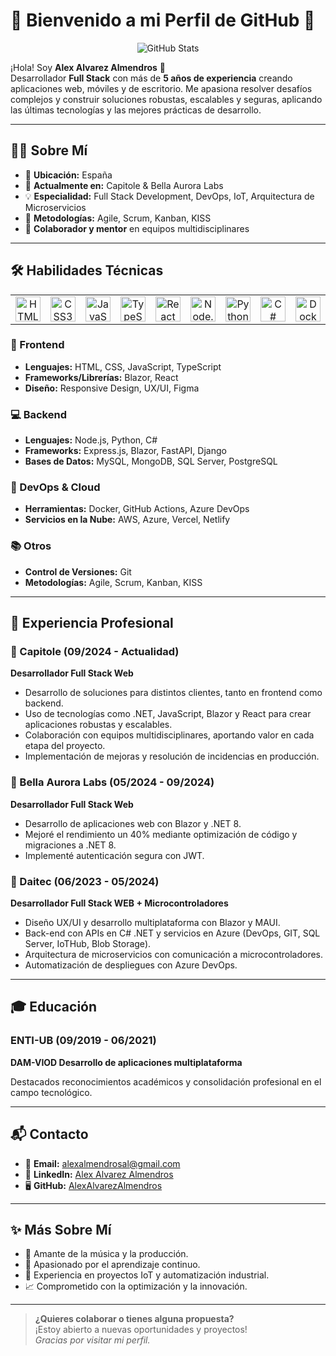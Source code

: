 # 🚀 Bienvenido a mi Perfil de GitHub 🎉

<p align="center">
  <img src="https://github-readme-stats.vercel.app/api?username=AlexAlvarezAlmendros&show_icons=true&theme=radical" alt="GitHub Stats" />
</p>

¡Hola! Soy **Alex Alvarez Almendros** 👋  
Desarrollador **Full Stack** con más de **5 años de experiencia** creando aplicaciones web, móviles y de escritorio. Me apasiona resolver desafíos complejos y construir soluciones robustas, escalables y seguras, aplicando las últimas tecnologías y las mejores prácticas de desarrollo.

---

## 👨‍💻 Sobre Mí

- 📍 **Ubicación:** España
- 🏢 **Actualmente en:** Capitole & Bella Aurora Labs
- 💡 **Especialidad:** Full Stack Development, DevOps, IoT, Arquitectura de Microservicios
- 🚚 **Metodologías:** Agile, Scrum, Kanban, KISS
- 🤝 **Colaborador y mentor** en equipos multidisciplinares

---

## 🛠️ Habilidades Técnicas

<table>
  <tr>
    <td align="center"><img src="https://cdn.jsdelivr.net/gh/devicons/devicon/icons/html5/html5-original.svg" width="40" alt="HTML5"/></td>
    <td align="center"><img src="https://cdn.jsdelivr.net/gh/devicons/devicon/icons/css3/css3-original.svg" width="40" alt="CSS3"/></td>
    <td align="center"><img src="https://cdn.jsdelivr.net/gh/devicons/devicon/icons/javascript/javascript-original.svg" width="40" alt="JavaScript"/></td>
    <td align="center"><img src="https://cdn.jsdelivr.net/gh/devicons/devicon/icons/typescript/typescript-original.svg" width="40" alt="TypeScript"/></td>
    <td align="center"><img src="https://cdn.jsdelivr.net/gh/devicons/devicon/icons/react/react-original.svg" width="40" alt="React"/></td>
    <td align="center"><img src="https://cdn.jsdelivr.net/gh/devicons/devicon/icons/nodejs/nodejs-original.svg" width="40" alt="Node.js"/></td>
    <td align="center"><img src="https://cdn.jsdelivr.net/gh/devicons/devicon/icons/python/python-original.svg" width="40" alt="Python"/></td>
    <td align="center"><img src="https://cdn.jsdelivr.net/gh/devicons/devicon/icons/csharp/csharp-original.svg" width="40" alt="C#"/></td>
    <td align="center"><img src="https://cdn.jsdelivr.net/gh/devicons/devicon/icons/docker/docker-original.svg" width="40" alt="Docker"/></td>
    <td align="center"><img src="https://cdn.jsdelivr.net/gh/devicons/devicon/icons/azure/azure-original.svg" width="40" alt="Azure"/></td>
    <td align="center"><img src="https://cdn.jsdelivr.net/gh/devicons/devicon/icons/mysql/mysql-original.svg" width="40" alt="MySQL"/></td>
    <td align="center"><img src="https://cdn.jsdelivr.net/gh/devicons/devicon/icons/mongodb/mongodb-original.svg" width="40" alt="MongoDB"/></td>
    <td align="center"><img src="https://cdn.jsdelivr.net/gh/devicons/devicon/icons/git/git-original.svg" width="40" alt="Git"/></td>
  </tr>
</table>

### 🎨 Frontend
- **Lenguajes:** HTML, CSS, JavaScript, TypeScript
- **Frameworks/Librerías:** Blazor, React
- **Diseño:** Responsive Design, UX/UI, Figma

### 💻 Backend
- **Lenguajes:** Node.js, Python, C#
- **Frameworks:** Express.js, Blazor, FastAPI, Django
- **Bases de Datos:** MySQL, MongoDB, SQL Server, PostgreSQL

### 🚀 DevOps & Cloud
- **Herramientas:** Docker, GitHub Actions, Azure DevOps
- **Servicios en la Nube:** AWS, Azure, Vercel, Netlify

### 📚 Otros
- **Control de Versiones:** Git
- **Metodologías:** Agile, Scrum, Kanban, KISS

---

## 💼 Experiencia Profesional

### 🌟 Capitole (09/2024 - Actualidad)
**Desarrollador Full Stack Web**

- Desarrollo de soluciones para distintos clientes, tanto en frontend como backend.
- Uso de tecnologías como .NET, JavaScript, Blazor y React para crear aplicaciones robustas y escalables.
- Colaboración con equipos multidisciplinares, aportando valor en cada etapa del proyecto.
- Implementación de mejoras y resolución de incidencias en producción.

### 🌟 Bella Aurora Labs (05/2024 - 09/2024)
**Desarrollador Full Stack Web**

- Desarrollo de aplicaciones web con Blazor y .NET 8.
- Mejoré el rendimiento un 40% mediante optimización de código y migraciones a .NET 8.
- Implementé autenticación segura con JWT.

### 🌟 Daitec (06/2023 - 05/2024)
**Desarrollador Full Stack WEB + Microcontroladores**

- Diseño UX/UI y desarrollo multiplataforma con Blazor y MAUI.
- Back-end con APIs en C# .NET y servicios en Azure (DevOps, GIT, SQL Server, IoTHub, Blob Storage).
- Arquitectura de microservicios con comunicación a microcontroladores.
- Automatización de despliegues con Azure DevOps.

---

## 🎓 Educación

### ENTI-UB (09/2019 - 06/2021)
**DAM-VIOD Desarrollo de aplicaciones multiplataforma**

Destacados reconocimientos académicos y consolidación profesional en el campo tecnológico.

---

## 📬 Contacto

- 📧 **Email:** [alexalmendrosal@gmail.com](mailto:alexalmendrosal@gmail.com)
- 💼 **LinkedIn:** [Alex Alvarez Almendros](https://www.linkedin.com/in/alexalvarezalmendros)
- 🖥️ **GitHub:** [AlexAlvarezAlmendros](https://github.com/AlexAlvarezAlmendros)

---

## ✨ Más Sobre Mí

- 🎸 Amante de la música y la producción.
- 🧠 Apasionado por el aprendizaje continuo.
- 🤖 Experiencia en proyectos IoT y automatización industrial.
- 📈 Comprometido con la optimización y la innovación.

---

> **¿Quieres colaborar o tienes alguna propuesta?**  
> ¡Estoy abierto a nuevas oportunidades y proyectos!  
> _Gracias por visitar mi perfil._
